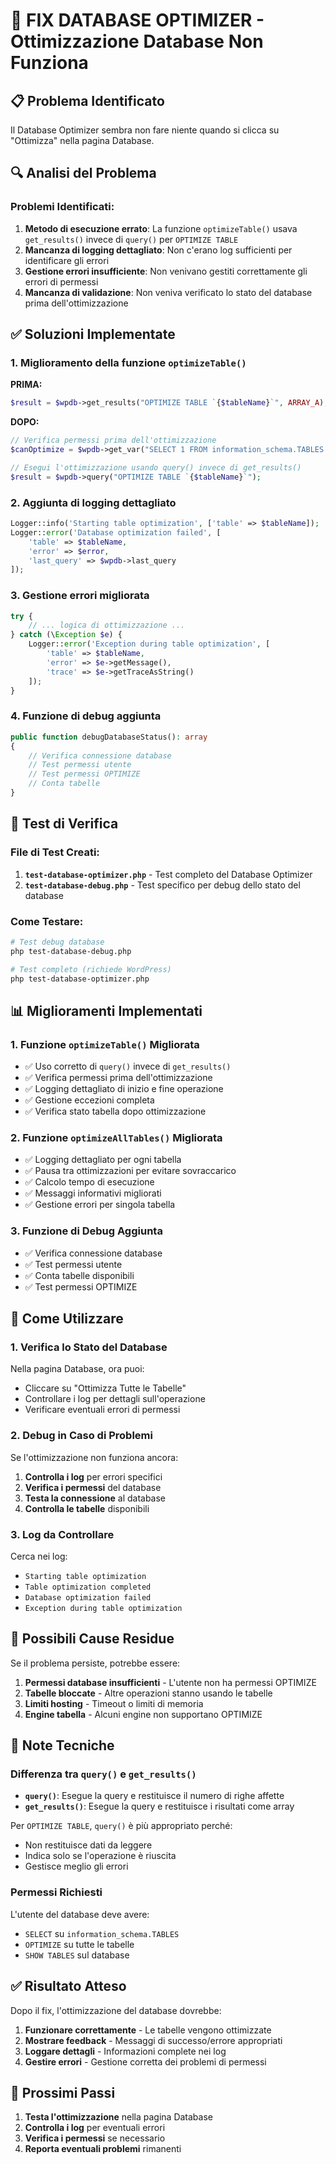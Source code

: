# 🔧 FIX DATABASE OPTIMIZER - Ottimizzazione Database Non Funziona

## 📋 Problema Identificato

Il Database Optimizer sembra non fare niente quando si clicca su "Ottimizza" nella pagina Database.

## 🔍 Analisi del Problema

### Problemi Identificati:

1. **Metodo di esecuzione errato**: La funzione `optimizeTable()` usava `get_results()` invece di `query()` per `OPTIMIZE TABLE`
2. **Mancanza di logging dettagliato**: Non c'erano log sufficienti per identificare gli errori
3. **Gestione errori insufficiente**: Non venivano gestiti correttamente gli errori di permessi
4. **Mancanza di validazione**: Non veniva verificato lo stato del database prima dell'ottimizzazione

## ✅ Soluzioni Implementate

### 1. Miglioramento della funzione `optimizeTable()`

**PRIMA:**
```php
$result = $wpdb->get_results("OPTIMIZE TABLE `{$tableName}`", ARRAY_A);
```

**DOPO:**
```php
// Verifica permessi prima dell'ottimizzazione
$canOptimize = $wpdb->get_var("SELECT 1 FROM information_schema.TABLES WHERE table_schema = '" . DB_NAME . "' AND table_name = '{$tableName}' LIMIT 1");

// Esegui l'ottimizzazione usando query() invece di get_results()
$result = $wpdb->query("OPTIMIZE TABLE `{$tableName}`");
```

### 2. Aggiunta di logging dettagliato

```php
Logger::info('Starting table optimization', ['table' => $tableName]);
Logger::error('Database optimization failed', [
    'table' => $tableName,
    'error' => $error,
    'last_query' => $wpdb->last_query
]);
```

### 3. Gestione errori migliorata

```php
try {
    // ... logica di ottimizzazione ...
} catch (\Exception $e) {
    Logger::error('Exception during table optimization', [
        'table' => $tableName,
        'error' => $e->getMessage(),
        'trace' => $e->getTraceAsString()
    ]);
}
```

### 4. Funzione di debug aggiunta

```php
public function debugDatabaseStatus(): array
{
    // Verifica connessione database
    // Test permessi utente
    // Test permessi OPTIMIZE
    // Conta tabelle
}
```

## 🧪 Test di Verifica

### File di Test Creati:

1. **`test-database-optimizer.php`** - Test completo del Database Optimizer
2. **`test-database-debug.php`** - Test specifico per debug dello stato del database

### Come Testare:

```bash
# Test debug database
php test-database-debug.php

# Test completo (richiede WordPress)
php test-database-optimizer.php
```

## 📊 Miglioramenti Implementati

### 1. Funzione `optimizeTable()` Migliorata

- ✅ Uso corretto di `query()` invece di `get_results()`
- ✅ Verifica permessi prima dell'ottimizzazione
- ✅ Logging dettagliato di inizio e fine operazione
- ✅ Gestione eccezioni completa
- ✅ Verifica stato tabella dopo ottimizzazione

### 2. Funzione `optimizeAllTables()` Migliorata

- ✅ Logging dettagliato per ogni tabella
- ✅ Pausa tra ottimizzazioni per evitare sovraccarico
- ✅ Calcolo tempo di esecuzione
- ✅ Messaggi informativi migliorati
- ✅ Gestione errori per singola tabella

### 3. Funzione di Debug Aggiunta

- ✅ Verifica connessione database
- ✅ Test permessi utente
- ✅ Conta tabelle disponibili
- ✅ Test permessi OPTIMIZE

## 🔧 Come Utilizzare

### 1. Verifica lo Stato del Database

Nella pagina Database, ora puoi:
- Cliccare su "Ottimizza Tutte le Tabelle"
- Controllare i log per dettagli sull'operazione
- Verificare eventuali errori di permessi

### 2. Debug in Caso di Problemi

Se l'ottimizzazione non funziona ancora:

1. **Controlla i log** per errori specifici
2. **Verifica i permessi** del database
3. **Testa la connessione** al database
4. **Controlla le tabelle** disponibili

### 3. Log da Controllare

Cerca nei log:
- `Starting table optimization`
- `Table optimization completed`
- `Database optimization failed`
- `Exception during table optimization`

## 🚨 Possibili Cause Residue

Se il problema persiste, potrebbe essere:

1. **Permessi database insufficienti** - L'utente non ha permessi OPTIMIZE
2. **Tabelle bloccate** - Altre operazioni stanno usando le tabelle
3. **Limiti hosting** - Timeout o limiti di memoria
4. **Engine tabella** - Alcuni engine non supportano OPTIMIZE

## 📝 Note Tecniche

### Differenza tra `query()` e `get_results()`

- **`query()`**: Esegue la query e restituisce il numero di righe affette
- **`get_results()`**: Esegue la query e restituisce i risultati come array

Per `OPTIMIZE TABLE`, `query()` è più appropriato perché:
- Non restituisce dati da leggere
- Indica solo se l'operazione è riuscita
- Gestisce meglio gli errori

### Permessi Richiesti

L'utente del database deve avere:
- `SELECT` su `information_schema.TABLES`
- `OPTIMIZE` su tutte le tabelle
- `SHOW TABLES` sul database

## ✅ Risultato Atteso

Dopo il fix, l'ottimizzazione del database dovrebbe:

1. **Funzionare correttamente** - Le tabelle vengono ottimizzate
2. **Mostrare feedback** - Messaggi di successo/errore appropriati
3. **Loggare dettagli** - Informazioni complete nei log
4. **Gestire errori** - Gestione corretta dei problemi di permessi

## 🔄 Prossimi Passi

1. **Testa l'ottimizzazione** nella pagina Database
2. **Controlla i log** per eventuali errori
3. **Verifica i permessi** se necessario
4. **Reporta eventuali problemi** rimanenti
